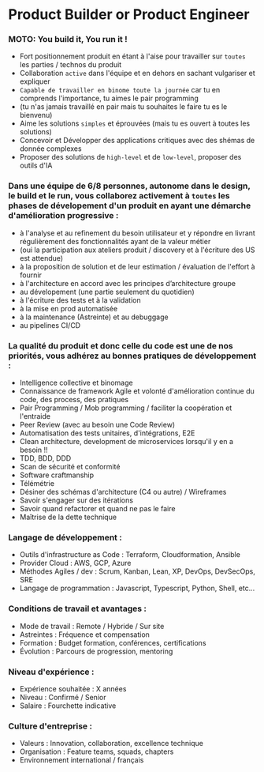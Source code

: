 # Product Builder or Product Engineer

### MOTO: You build it, You run it !

* Fort positionnement produit en étant à l'aise pour travailler sur `toutes` les parties / technos du produit
* Collaboration `active` dans l'équipe et en dehors en sachant vulgariser et expliquer
* `Capable de travailler en binome toute la journée` car tu en comprends l'importance, tu aimes le pair programming
* (tu n'as jamais travaillé en pair mais tu souhaites le faire tu es le bienvenu)
* Aime les solutions `simples` et éprouvées (mais tu es ouvert à toutes les solutions)
* Concevoir et Développer des applications critiques avec des shémas de donnée complexes
* Proposer des solutions de `high-level` et de `low-level`, proposer des outils d'IA


### Dans une équipe de 6/8 personnes, autonome dans le design, le build et le run, vous collaborez activement à `toutes` les phases de dévelopement d'un produit en ayant une démarche d'amélioration progressive :
* à l'analyse et au refinement du besoin utilisateur et y répondre en livrant régulièrement des fonctionnalités ayant de la valeur métier
* (oui la participation aux ateliers produit / discovery et à l'écriture des US est attendue)
* à la proposition de solution et de leur estimation / évaluation de l'effort à fournir
* à l'architecture en accord avec les principes d’architecture groupe
* au dévelopement (une partie seulement du quotidien)
* à l'écriture des tests et à la validation
* à la mise en prod automatisée
* à la maintenance (Astreinte) et au debuggage
* au pipelines CI/CD


### La qualité du produit et donc celle du code est une de nos priorités, vous adhérez au bonnes pratiques de développement :
* Intelligence collective et binomage
* Connaissance de framework Agile et volonté d'amélioration continue du code, des process, des pratiques
* Pair Programming / Mob programming / faciliter la coopération et l'entraide
* Peer Review (avec au besoin une Code Review)
* Automatisation des tests unitaires, d'intégrations, E2E
* Clean architecture, development de microservices lorsqu'il y en a besoin !!
* TDD, BDD, DDD
* Scan de sécurité et conformité
* Software craftmanship
* Télémétrie
* Désiner des schémas d'architecture (C4 ou autre) / Wireframes
* Savoir s'engager sur des itérations
* Savoir quand refactorer et quand ne pas le faire
* Maîtrise de la dette technique


### Langage de développement :
* Outils d'infrastructure as Code : Terraform, Cloudformation, Ansible
* Provider Cloud : AWS, GCP, Azure
* Méthodes Agiles / dev : Scrum, Kanban, Lean, XP, DevOps, DevSecOps, SRE
* Langage de programmation : Javascript, Typescript, Python, Shell, etc...


### Conditions de travail et avantages :
* Mode de travail : Remote / Hybride / Sur site
* Astreintes : Fréquence et compensation
* Formation : Budget formation, conférences, certifications
* Évolution : Parcours de progression, mentoring


### Niveau d'expérience :
* Expérience souhaitée : X années
* Niveau : Confirmé / Senior
* Salaire : Fourchette indicative


### Culture d'entreprise :
* Valeurs : Innovation, collaboration, excellence technique
* Organisation : Feature teams, squads, chapters
* Environnement international / français

